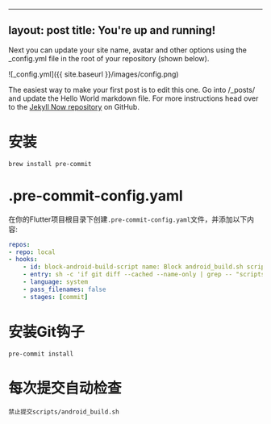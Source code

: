 
---
layout: post
title: You're up and running!
---

Next you can update your site name, avatar and other options using the _config.yml file in the root of your repository (shown below).

![_config.yml]({{ site.baseurl }}/images/config.png)

The easiest way to make your first post is to edit this one. Go into /_posts/ and update the Hello World markdown file. For more instructions head over to the [Jekyll Now repository](https://github.com/barryclark/jekyll-now) on GitHub.



# 安装

```shell
brew install pre-commit
```

# .pre-commit-config.yaml

在你的Flutter项目根目录下创建`.pre-commit-config.yaml`文件，并添加以下内容:

```yaml
repos: 
- repo: local 
- hooks: 
	- id: block-android-build-script name: Block android_build.sh script 
	- entry: sh -c 'if git diff --cached --name-only | grep -- "scripts/android_build.sh"; then exit 1; fi' 
	- language: system 
	- pass_filenames: false 
	- stages: [commit]
```

# 安装Git钩子

```shell
pre-commit install
```

# 每次提交自动检查

	禁止提交scripts/android_build.sh